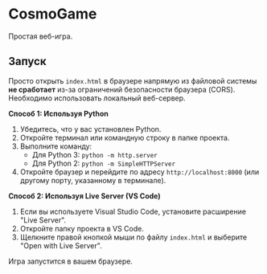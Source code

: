 # CosmoGame

Простая веб-игра.

## Запуск

Просто открыть `index.html` в браузере напрямую из файловой системы **не сработает** из-за ограничений безопасности браузера (CORS). Необходимо использовать локальный веб-сервер.

**Способ 1: Используя Python**

1.  Убедитесь, что у вас установлен Python.
2.  Откройте терминал или командную строку в папке проекта.
3.  Выполните команду:
    *   Для Python 3: `python -m http.server`
    *   Для Python 2: `python -m SimpleHTTPServer`
4.  Откройте браузер и перейдите по адресу `http://localhost:8000` (или другому порту, указанному в терминале).

**Способ 2: Используя Live Server (VS Code)**

1.  Если вы используете Visual Studio Code, установите расширение "Live Server".
2.  Откройте папку проекта в VS Code.
3.  Щелкните правой кнопкой мыши по файлу `index.html` и выберите "Open with Live Server".

Игра запустится в вашем браузере. 